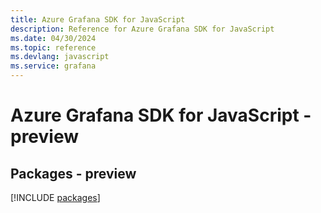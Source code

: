 ```yaml
---
title: Azure Grafana SDK for JavaScript
description: Reference for Azure Grafana SDK for JavaScript
ms.date: 04/30/2024
ms.topic: reference
ms.devlang: javascript
ms.service: grafana
---
```

# Azure Grafana SDK for JavaScript - preview
## Packages - preview
[!INCLUDE [packages](grafana-index.md)]